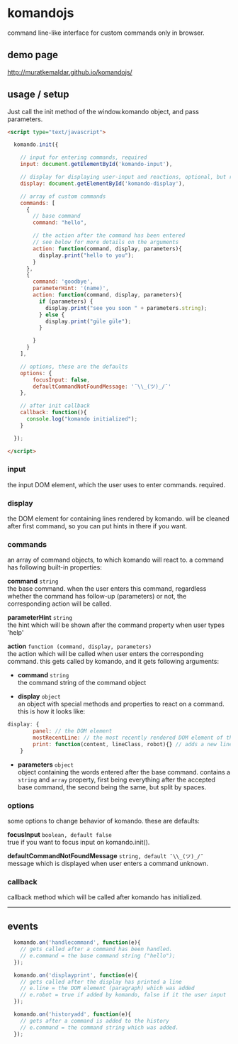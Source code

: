 # komandojs
command line-like interface for custom commands only in browser.

## demo page
http://muratkemaldar.github.io/komandojs/

## usage / setup
Just call the init method of the window.komando object, and pass parameters.
```html
<script type="text/javascript">

  komando.init({

    // input for entering commands, required
    input: document.getElementById('komando-input'),

    // display for displaying user-input and reactions, optional, but recommended
    display: document.getElementById('komando-display'),

    // array of custom commands
    commands: [
      {
        // base command
        command: "hello",

        // the action after the command has been entered
        // see below for more details on the arguments
        action: function(command, display, parameters){
          display.print("hello to you");
        }
      },
      {
        command: 'goodbye',
        parameterHint: '(name)',
        action: function(command, display, parameters){
          if (parameters) {
            display.print("see you soon " + parameters.string);
          } else {
            display.print("güle güle");
          }

        }
      }
    ],

    // options, these are the defaults
    options: {
  		focusInput: false,
  		defaultCommandNotFoundMessage: '¯\\_(ツ)_/¯'
  	},

    // after init callback
    callback: function(){
      console.log("komando initialized");
    }

  });

</script>
```

### input
the input DOM element, which the user uses to enter commands. required.

### display
the DOM element for containing lines rendered by komando. will be cleaned after first command, so you can put hints in there if you want.

### commands
an array of command objects, to which komando will react to.
a command has following built-in properties:

**command** `string` <br/>
the base command. when the user enters this command, regardless whether the command has follow-up (parameters) or not, the corresponding action will be called.

**parameterHint** `string` <br/>
the hint which will be shown after the command property when user types 'help'

**action** `function (command, display, parameters)` <br/>
the action which will be called when user enters the corresponding command. this gets called by komando, and it gets following arguments:

* **command** `string` <br/> the command string of the command object

* **display** `object` <br/> an object with special methods and properties to react on a command.
this is how it looks like:
```js
display: {
		panel: // the DOM element
		mostRecentLine: // the most recently rendered DOM element of the display
		print: function(content, lineClass, robot){} // adds a new line to the display. lineClass is "default" by default, other options are 'error' and 'info'. robot is true by default. if you want to react on a command in the action function, just use display.print(yourContent), or see the example code above.
	}
```

* **parameters** `object` <br/> object containing the words entered after the base command. contains a `string` and `array` property, first being everything after the accepted base command, the second being the same, but split by spaces.

### options
some options to change behavior of komando.
these are defaults:

**focusInput** `boolean, default false` <br/>
true if you want to focus input on komando.init().

**defaultCommandNotFoundMessage** `string, default ¯\\_(ツ)_/¯` <br/>
message which is displayed when user enters a command unknown.

### callback
callback method which will be called after komando has initialized.

---

## events
```js
  komando.on('handlecommand', function(e){
    // gets called after a command has been handled.
    // e.command = the base command string ("hello");
  });

  komando.on('displayprint', function(e){
    // gets called after the display has printed a line
    // e.line = the DOM element (paragraph) which was added
    // e.robot = true if added by komando, false if it the user input
  });

  komando.on('historyadd', function(e){
    // gets after a command is added to the history
    // e.command = the command string which was added.
  });
```
